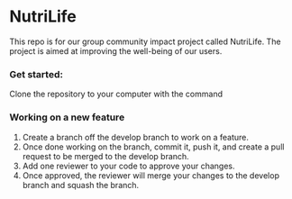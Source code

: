 # NutriLife
This repo is for our group community impact project called NutriLife.  The project is aimed at improving the well-being of our users.

### Get started:
Clone the repository to your computer with the command 

### Working on a new feature
1. Create a branch off the develop branch to work on a feature.
2. Once done working on the branch, commit it, push it, and create a pull request to be merged to the develop branch.
3. Add one reviewer to your code to approve your changes.
4. Once approved, the reviewer will merge your changes to the develop branch and squash the branch.





